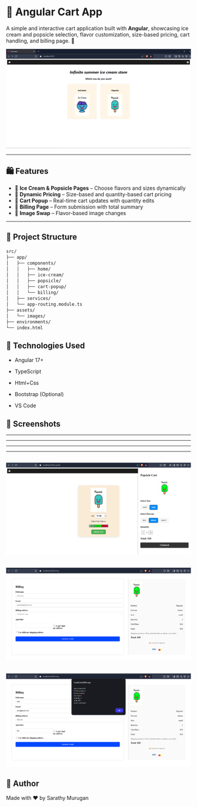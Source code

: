 # 🍦 Angular Cart App

A simple and interactive cart application built with **Angular**, showcasing ice cream and popsicle selection, flavor customization, size-based pricing, cart handling, and billing page. 🎯

![Home](Home.png)

---

## 🛍️ Features

- 🧁 **Ice Cream & Popsicle Pages** – Choose flavors and sizes dynamically
- 💸 **Dynamic Pricing** – Size-based and quantity-based cart pricing
- 🛒 **Cart Popup** – Real-time cart updates with quantity edits
- 🧾 **Billing Page** – Form submission with total summary
- 🎨 **Image Swap** – Flavor-based image changes

---

## 📂 Project Structure

```plaintext
src/
├── app/
│   ├── components/
│   │   ├── home/
│   │   ├── ice-cream/
│   │   ├── popsicle/
│   │   ├── cart-popup/
│   │   └── billing/
│   ├── services/
│   └── app-routing.module.ts
├── assets/
│   └── images/
├── environments/
└── index.html
```

## 🔧 Technologies Used
* Angular 17+

* TypeScript

* Html+Css

* Bootstrap (Optional)

* VS Code

## 📸 Screenshots


------------------------------------

------------------------------------

------------------------------------

------------------------------------
![Cart](Cart.png)
------------------------------------
![Billing](Billing.png)
------------------------------------
![Billing](Billing1.png)
------------------------------------

## 🙌 Author
Made with ❤️ by Sarathy Murugan
